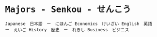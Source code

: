 <samp>

# Majors - Senkou - せんこう

Japanese　日本語　ー　にほんご
Economics　けいざい
English　英語　ー　えいご
History　歴史　ー　れきし
Business　ビジニス

</samp>

